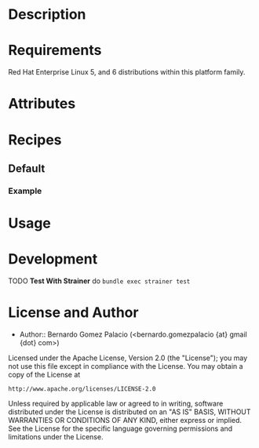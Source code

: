# Description

# Requirements

Red Hat Enterprise Linux 5, and 6 distributions within this platform
family.

# Attributes

# Recipes

## Default

### Example

# Usage

# Development

TODO **Test With Strainer** do `bundle exec strainer test`

# License and Author

* Author:: Bernardo Gomez Palacio (<bernardo.gomezpalacio {at} gmail {dot} com>)

Licensed under the Apache License, Version 2.0 (the "License");
you may not use this file except in compliance with the License.
You may obtain a copy of the License at

    http://www.apache.org/licenses/LICENSE-2.0

Unless required by applicable law or agreed to in writing, software
distributed under the License is distributed on an "AS IS" BASIS,
WITHOUT WARRANTIES OR CONDITIONS OF ANY KIND, either express or implied.
See the License for the specific language governing permissions and
limitations under the License.


